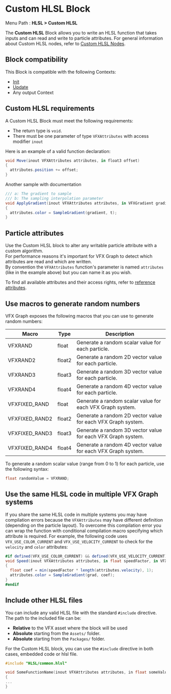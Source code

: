 # Custom HLSL Block

Menu Path : **HLSL > Custom HLSL**

The **Custom HLSL** Block allows you to write an HLSL function that takes inputs and can read and write to particle attributes.
For general information about Custom HLSL nodes, refer to [Custom HLSL Nodes](CustomHLSL-Common.md).

## Block compatibility
This Block is compatible with the following Contexts:

- [Init](Context-Initialize.md)
- [Update](Context-Update.md)
- Any output Context

## Custom HLSL requirements
A Custom HLSL Block must meet the following requirements:
- The return type is `void`.
- There must be one parameter of type `VFXAttributes` with access modifier `inout`

Here is an example of a valid function declaration:
```csharp
void Move(inout VFXAttributes attributes, in float3 offset)
{
  attributes.position += offset;
}
```

Another sample with documentation
```csharp
/// a: The gradient to sample
/// b: The sampling interpolation parameter
void ApplyGradient(inout VFXAttributes attributes, in VFXGradient gradient, in float t)
{
  attributes.color = SampleGradient(gradient, t);
}
```

## Particle attributes
Use the Custom HLSL block to alter any writable particle attribute with a custom algorithm.    
For performance reasons it's important for VFX Graph to detect which attributes are read and which are written.    
By convention the `VFXAttributes` function's parameter is named `attributes` (like in the example above) but you can name it as you wish.

To find all available attributes and their access rights, refer to [reference attributes](Reference-Attributes.md).

## Use macros to generate random numbers
VFX Graph exposes the following macros that you can use to generate random numbers:

| **Macro**      | **Type** | **Description**                                              |
|----------------|----------|--------------------------------------------------------------|
| VFXRAND        | float    | Generate a random scalar value for each particle.            |
| VFXRAND2       | float2   | Generate a random 2D vector value for each particle.         |
| VFXRAND3       | float3   | Generate a random 3D vector value for each particle.         |
| VFXRAND4       | float4   | Generate a random 4D vector value for each particle.         |
| VFXFIXED_RAND  | float    | Generate a random scalar value for each VFX Graph system.    |
| VFXFIXED_RAND2 | float2   | Generate a random 2D vector value for each VFX Graph system. |
| VFXFIXED_RAND3 | float3   | Generate a random 3D vector value for each VFX Graph system. |
| VFXFIXED_RAND4 | float4   | Generate a random 4D vector value for each VFX Graph system. |


To generate a random scalar value (range from 0 to 1) for each particle, use the following syntax:
```csharp
float randomValue = VFXRAND;
```


## Use the same HLSL code in multiple VFX Graph systems
If you share the same HLSL code in multiple systems you may have compilation errors because the `VFXAttributes` may have different definition (depending on the particle layout).
To overcome this compilation error you can wrap the function with conditional compilation macro specifying which attribute is required.
For example, the following code uses `VFX_USE_COLOR_CURRENT` and `VFX_USE_VELOCITY_CURRENT` to check for the `velocity` and `color` attributes:
````csharp
#if defined(VFX_USE_COLOR_CURRENT) && defined(VFX_USE_VELOCITY_CURRENT)
void Speed(inout VFXAttributes attributes, in float speedFactor, in VFXGradient grad)
{
  float coef = min(speedFactor * length(attributes.velocity), 1);
  attributes.color = SampleGradient(grad, coef);
}
#endif
````

## Include other HLSL files
You can include any valid HLSL file with the standard `#include` directive.
The path to the included file can be:
- **Relative** to the VFX asset where the block will be used
- **Absolute** starting from the `Assets/` folder.
- **Absolute** starting from the `Packages/` folder.

For the Custom HLSL block, you can use the `#include` directive in both cases, embedded code or hlsl file.

```c++
#include "HLSL/common.hlsl"

void SomeFunctionName(inout VFXAttributes attributes, in float someValue)
{
...
}
```
